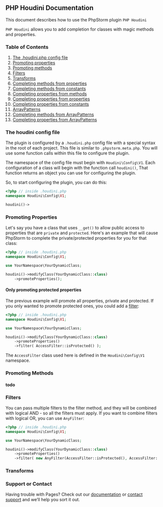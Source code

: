 ## PHP Houdini Documentation

This document describes how to use the PhpStorm plugin `PHP Houdini`

`PHP Houdini` allows you to add completion for classes with magic methods
and properties.

### Table of Contents

1. [The .houdini.php config file](#the-houdini-config-file)
1. [Promoting properties](#promoting-properties)
1. [Promoting methods](#promoting-methods)
1. [Filters](#filters)
1. [Transforms](#transforms)
1. [Completing methods from properties]()
1. [Completing methods from constants]()
1. [Completing properties from methods]()
1. [Completing properties from properties]()
1. [Completing properties from constants]()
1. [ArrayPatterns]()
1. [Completing methods from ArrayPatterns]()
1. [Completing properties from ArrayPatterns]()

### The houdini config file

The plugin is configured by a `.houdini.php` config file with a special syntax
in the root of each project. This file is similar  to `.phpstorm.meta.php`.
You will use some function calls within this file to configure the plugin.

The namespace of the config file must begin with `Houdini\Config\V1`. 
Each configuration of a class will begin with the function call `houdini()`,
That function returns an object you can use for configuring the plugin.

So, to start configuring the plugin, you can do this:
```php
<?php // inside .houdini.php
namespace Houdini\Config\V1;

houdini()->
```

### Promoting Properties

Let's say you have a class that uses `__get()` to allow public access
to properties that are `private` and `protected`. Here's an example that
will cause PhpStorm to complete the private/protected properties for you
for that class:

```php
<?php // inside .houdini.php
namespace Houdini\Config\V1;

use YourNamespace\YourDynamicClass;

houdini()->modifyClass(YourDynamicClass::class)
    ->promoteProperties();
```

#### Only promoting protected properties

The previous example will promote all properties, private and protected.
If you only wanted to promote protected ones, you could add a [filter](#filters):

```php
<?php // inside .houdini.php
namespace Houdini\Config\V1;

use YourNamespace\YourDynamicClass;

houdini()->modifyClass(YourDynamicClass::class)
    ->promoteProperties()
    ->filter( AccessFilter::isProtected() );
```

The `AccessFilter` class used here is defined in the `Houdini\Config\V1`
namespace. 

### Promoting Methods

#### todo
### Filters

You can pass multiple filters to the filter method, and they will be
combined with logical AND - so all the filters must apply. 
If you want to combine filters with logical OR, you can use `AnyFilter`:

```php
<?php // inside .houdini.php
namespace Houdini\Config\V1;

use YourNamespace\YourDynamicClass;

houdini()->modifyClass(YourDynamicClass::class)
    ->promoteProperties()
    ->filter( new AnyFilter(AccessFilter::isProtected(), AccessFilter::isPrivate() );
```

### Transforms


### Support or Contact

Having trouble with Pages? Check out our [documentation](https://docs.github.com/categories/github-pages-basics/) or [contact support](https://support.github.com/contact) and we’ll help you sort it out.
